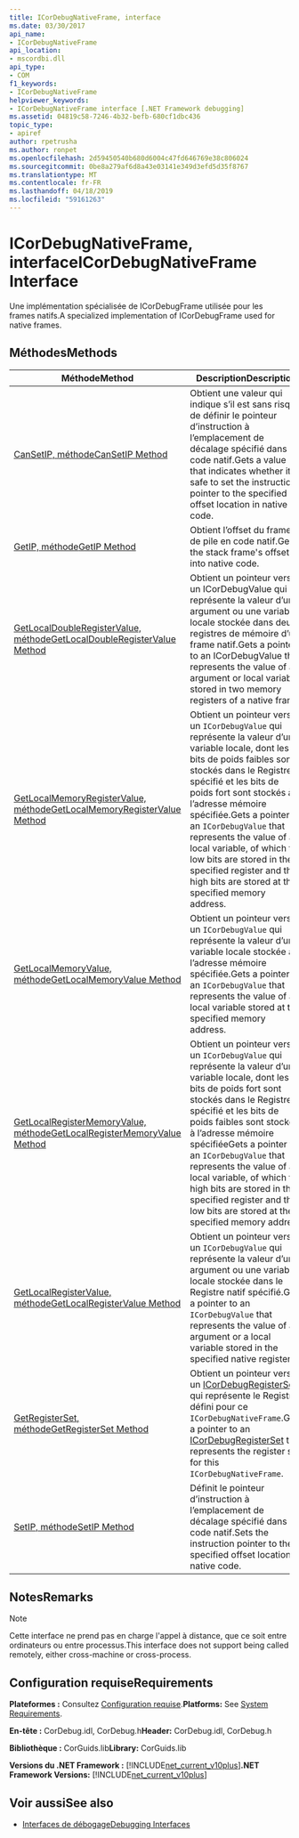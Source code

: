 ```yaml
---
title: ICorDebugNativeFrame, interface
ms.date: 03/30/2017
api_name:
- ICorDebugNativeFrame
api_location:
- mscordbi.dll
api_type:
- COM
f1_keywords:
- ICorDebugNativeFrame
helpviewer_keywords:
- ICorDebugNativeFrame interface [.NET Framework debugging]
ms.assetid: 04819c58-7246-4b32-befb-680cf1dbc436
topic_type:
- apiref
author: rpetrusha
ms.author: ronpet
ms.openlocfilehash: 2d59450540b680d6004c47fd646769e38c806024
ms.sourcegitcommit: 0be8a279af6d8a43e03141e349d3efd5d35f8767
ms.translationtype: MT
ms.contentlocale: fr-FR
ms.lasthandoff: 04/18/2019
ms.locfileid: "59161263"
---
```

# <a name="icordebugnativeframe-interface"></a><span data-ttu-id="e6eef-102">ICorDebugNativeFrame, interface</span><span class="sxs-lookup"><span data-stu-id="e6eef-102">ICorDebugNativeFrame Interface</span></span>

<span data-ttu-id="e6eef-103">Une implémentation spécialisée de ICorDebugFrame utilisée pour les frames natifs.</span><span class="sxs-lookup"><span data-stu-id="e6eef-103">A specialized implementation of ICorDebugFrame used for native frames.</span></span>  
  
## <a name="methods"></a><span data-ttu-id="e6eef-104">Méthodes</span><span class="sxs-lookup"><span data-stu-id="e6eef-104">Methods</span></span>  
  
|<span data-ttu-id="e6eef-105">Méthode</span><span class="sxs-lookup"><span data-stu-id="e6eef-105">Method</span></span>|<span data-ttu-id="e6eef-106">Description</span><span class="sxs-lookup"><span data-stu-id="e6eef-106">Description</span></span>|  
|------------|-----------------|  
|[<span data-ttu-id="e6eef-107">CanSetIP, méthode</span><span class="sxs-lookup"><span data-stu-id="e6eef-107">CanSetIP Method</span></span>](../../../../docs/framework/unmanaged-api/debugging/icordebugnativeframe-cansetip-method.md)|<span data-ttu-id="e6eef-108">Obtient une valeur qui indique s’il est sans risque de définir le pointeur d’instruction à l’emplacement de décalage spécifié dans le code natif.</span><span class="sxs-lookup"><span data-stu-id="e6eef-108">Gets a value that indicates whether it is safe to set the instruction pointer to the specified offset location in native code.</span></span>|  
|[<span data-ttu-id="e6eef-109">GetIP, méthode</span><span class="sxs-lookup"><span data-stu-id="e6eef-109">GetIP Method</span></span>](../../../../docs/framework/unmanaged-api/debugging/icordebugnativeframe-getip-method.md)|<span data-ttu-id="e6eef-110">Obtient l’offset du frame de pile en code natif.</span><span class="sxs-lookup"><span data-stu-id="e6eef-110">Gets the stack frame's offset into native code.</span></span>|  
|[<span data-ttu-id="e6eef-111">GetLocalDoubleRegisterValue, méthode</span><span class="sxs-lookup"><span data-stu-id="e6eef-111">GetLocalDoubleRegisterValue Method</span></span>](../../../../docs/framework/unmanaged-api/debugging/icordebugnativeframe-getlocaldoubleregistervalue-method.md)|<span data-ttu-id="e6eef-112">Obtient un pointeur vers un ICorDebugValue qui représente la valeur d’un argument ou une variable locale stockée dans deux registres de mémoire d’un frame natif.</span><span class="sxs-lookup"><span data-stu-id="e6eef-112">Gets a pointer to an ICorDebugValue that represents the value of an argument or local variable stored in two memory registers of a native frame.</span></span>|  
|[<span data-ttu-id="e6eef-113">GetLocalMemoryRegisterValue, méthode</span><span class="sxs-lookup"><span data-stu-id="e6eef-113">GetLocalMemoryRegisterValue Method</span></span>](../../../../docs/framework/unmanaged-api/debugging/icordebugnativeframe-getlocalmemoryregistervalue-method.md)|<span data-ttu-id="e6eef-114">Obtient un pointeur vers un `ICorDebugValue` qui représente la valeur d’une variable locale, dont les bits de poids faibles sont stockés dans le Registre spécifié et les bits de poids fort sont stockés à l’adresse mémoire spécifiée.</span><span class="sxs-lookup"><span data-stu-id="e6eef-114">Gets a pointer to an `ICorDebugValue` that represents the value of a local variable, of which the low bits are stored in the specified register and the high bits are stored at the specified memory address.</span></span>|  
|[<span data-ttu-id="e6eef-115">GetLocalMemoryValue, méthode</span><span class="sxs-lookup"><span data-stu-id="e6eef-115">GetLocalMemoryValue Method</span></span>](../../../../docs/framework/unmanaged-api/debugging/icordebugnativeframe-getlocalmemoryvalue-method.md)|<span data-ttu-id="e6eef-116">Obtient un pointeur vers un `ICorDebugValue` qui représente la valeur d’une variable locale stockée à l’adresse mémoire spécifiée.</span><span class="sxs-lookup"><span data-stu-id="e6eef-116">Gets a pointer to an `ICorDebugValue` that represents the value of a local variable stored at the specified memory address.</span></span>|  
|[<span data-ttu-id="e6eef-117">GetLocalRegisterMemoryValue, méthode</span><span class="sxs-lookup"><span data-stu-id="e6eef-117">GetLocalRegisterMemoryValue Method</span></span>](../../../../docs/framework/unmanaged-api/debugging/icordebugnativeframe-getlocalregistermemoryvalue-method.md)|<span data-ttu-id="e6eef-118">Obtient un pointeur vers un `ICorDebugValue` qui représente la valeur d’une variable locale, dont les bits de poids fort sont stockés dans le Registre spécifié et les bits de poids faibles sont stockés à l’adresse mémoire spécifiée</span><span class="sxs-lookup"><span data-stu-id="e6eef-118">Gets a pointer to an `ICorDebugValue` that represents the value of a local variable, of which the high bits are stored in the specified register and the low bits are stored at the specified memory address</span></span>|  
|[<span data-ttu-id="e6eef-119">GetLocalRegisterValue, méthode</span><span class="sxs-lookup"><span data-stu-id="e6eef-119">GetLocalRegisterValue Method</span></span>](../../../../docs/framework/unmanaged-api/debugging/icordebugnativeframe-getlocalregistervalue-method.md)|<span data-ttu-id="e6eef-120">Obtient un pointeur vers un `ICorDebugValue` qui représente la valeur d’un argument ou une variable locale stockée dans le Registre natif spécifié.</span><span class="sxs-lookup"><span data-stu-id="e6eef-120">Gets a pointer to an `ICorDebugValue` that represents the value of an argument or a local variable stored in the specified native register.</span></span>|  
|[<span data-ttu-id="e6eef-121">GetRegisterSet, méthode</span><span class="sxs-lookup"><span data-stu-id="e6eef-121">GetRegisterSet Method</span></span>](../../../../docs/framework/unmanaged-api/debugging/icordebugnativeframe-getregisterset-method.md)|<span data-ttu-id="e6eef-122">Obtient un pointeur vers un [ICorDebugRegisterSet](../../../../docs/framework/unmanaged-api/debugging/icordebugregisterset-interface.md) qui représente le Registre défini pour ce `ICorDebugNativeFrame`.</span><span class="sxs-lookup"><span data-stu-id="e6eef-122">Gets a pointer to an [ICorDebugRegisterSet](../../../../docs/framework/unmanaged-api/debugging/icordebugregisterset-interface.md) that represents the register set for this `ICorDebugNativeFrame`.</span></span>|  
|[<span data-ttu-id="e6eef-123">SetIP, méthode</span><span class="sxs-lookup"><span data-stu-id="e6eef-123">SetIP Method</span></span>](../../../../docs/framework/unmanaged-api/debugging/icordebugnativeframe-setip-method.md)|<span data-ttu-id="e6eef-124">Définit le pointeur d’instruction à l’emplacement de décalage spécifié dans le code natif.</span><span class="sxs-lookup"><span data-stu-id="e6eef-124">Sets the instruction pointer to the specified offset location in native code.</span></span>|  
  
## <a name="remarks"></a><span data-ttu-id="e6eef-125">Notes</span><span class="sxs-lookup"><span data-stu-id="e6eef-125">Remarks</span></span>  
  
> [!NOTE]
>  <span data-ttu-id="e6eef-126">Cette interface ne prend pas en charge l'appel à distance, que ce soit entre ordinateurs ou entre processus.</span><span class="sxs-lookup"><span data-stu-id="e6eef-126">This interface does not support being called remotely, either cross-machine or cross-process.</span></span>  
  
## <a name="requirements"></a><span data-ttu-id="e6eef-127">Configuration requise</span><span class="sxs-lookup"><span data-stu-id="e6eef-127">Requirements</span></span>  
 <span data-ttu-id="e6eef-128">**Plateformes :** Consultez [Configuration requise](../../../../docs/framework/get-started/system-requirements.md).</span><span class="sxs-lookup"><span data-stu-id="e6eef-128">**Platforms:** See [System Requirements](../../../../docs/framework/get-started/system-requirements.md).</span></span>  
  
 <span data-ttu-id="e6eef-129">**En-tête :** CorDebug.idl, CorDebug.h</span><span class="sxs-lookup"><span data-stu-id="e6eef-129">**Header:** CorDebug.idl, CorDebug.h</span></span>  
  
 <span data-ttu-id="e6eef-130">**Bibliothèque :** CorGuids.lib</span><span class="sxs-lookup"><span data-stu-id="e6eef-130">**Library:** CorGuids.lib</span></span>  
  
 <span data-ttu-id="e6eef-131">**Versions du .NET Framework :** [!INCLUDE[net_current_v10plus](../../../../includes/net-current-v10plus-md.md)]</span><span class="sxs-lookup"><span data-stu-id="e6eef-131">**.NET Framework Versions:** [!INCLUDE[net_current_v10plus](../../../../includes/net-current-v10plus-md.md)]</span></span>  
  
## <a name="see-also"></a><span data-ttu-id="e6eef-132">Voir aussi</span><span class="sxs-lookup"><span data-stu-id="e6eef-132">See also</span></span>

- [<span data-ttu-id="e6eef-133">Interfaces de débogage</span><span class="sxs-lookup"><span data-stu-id="e6eef-133">Debugging Interfaces</span></span>](../../../../docs/framework/unmanaged-api/debugging/debugging-interfaces.md)
